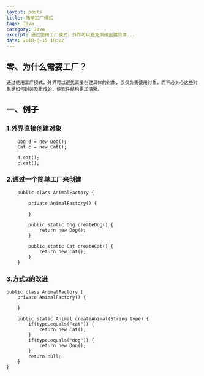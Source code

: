 ```yaml
---
layout: posts
title: 简单工厂模式
tags: Java
category: Java
excerpt: 通过使用工厂模式，外界可以避免直接创建具体...
date: 2018-6-15 18:22
---
```


## 零、为什么需要工厂？
    通过使用工厂模式，外界可以避免直接创建具体的对象，仅仅负责使用对象，而不必关心这些对象是如何封装及组成的，使软件结构更加清晰。
    
## 一、例子

### 1.外界直接创建对象
```
    Dog d = new Dog();
    Cat c = new Cat();

    d.eat();
    c.eat();
```

### 2.通过一个简单工厂来创建
```
    public class AnimalFactory {

        private AnimalFactory() {
    
        }
    
        public static Dog createDog() {
            return new Dog();
        }
    
        public static Cat createCat() {
            return new Cat();
        }
    }
```

### 3.方式2的改进
```
public class AnimalFactory {
    private AnimalFactory() {

    }

    public static Animal createAnimal(String type) {
        if(type.equals("cat")) {
            return new Cat();
        }
        if(type.equals("dog")) {
            return new Dog();
        }
        return null;
    }
}

```